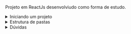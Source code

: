 Projeto em ReactJs desenvolviudo como forma de estudo.

<details>
<summary>Iniciando um projeto</summary>

Criando o projeto:
```
yarn init -y
```

Adicionando o React:
```
yarn add react
```

Adicionando o React DOM:
```
yarn add react-dom
```

Adicionando o Babel:
```
yarn add @babel/core @babel/cli @babel/preset-env -D
yarn add @babel/preset-react -D
yarn add babel-loader -D
```
<details>
<summary>Saiba mais sobre o Babel</summary>

- @babel/core: A biblioteca do babel.
- @babel/cli: Executar o babel através da linha de comando.
- @babel/preset-env: Biblioteca do babel que identifica qual ambiente a aplicação ta sendo executada, para converter o código da melhor maneira possível.
- babel-loader: É responsável pela integração entre o babel e o webpack.

</details>

Adicionando o Webpack:
```
yarn add webpack webpack-cli -D
```

</details>

<details>
<summary>Estrutura de pastas</summary>

- src -> Onde fica todo o código criado por nós, principalmente o código javascript.
- public -> Arquivos públicos, index.html, icone favicon, robot.txt, qualquer arquivo que é acessado diretamente do meio externo.
</details>


<details>
<summary>Dúvidas</summary>

- Qual a diferença entre NPM e YARN?
- O que é o Babel ?
</details>
